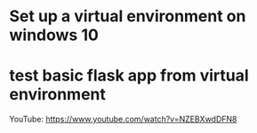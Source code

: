 # Set up a virtual environment on windows 10

# test basic flask app from virtual environment

YouTube: https://www.youtube.com/watch?v=NZEBXwdDFN8